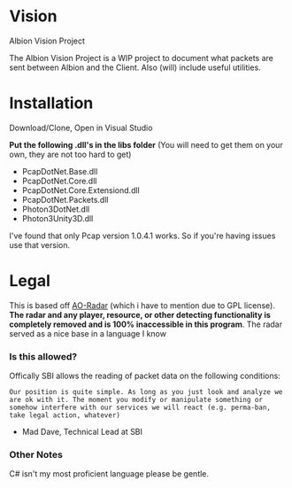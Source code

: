 # Vision
Albion Vision Project

The Albion Vision Project is a WIP project to document what packets are sent between Albion and the Client. Also (will) include useful utilities.

# Installation
Download/Clone, Open in Visual Studio

**Put the following .dll's in the libs folder** (You will need to get them on your own, they are not too hard to get)
* PcapDotNet.Base.dll
* PcapDotNet.Core.dll
* PcapDotNet.Core.Extensiond.dll
* PcapDotNet.Packets.dll
* Photon3DotNet.dll
* Photon3Unity3D.dll

I've found that only Pcap version 1.0.4.1 works. So if you're having issues use that version.

# Legal

This is based off [AO-Radar](https://github.com/rafalfigura/AO-Radar) (which i have to mention due to GPL license). **The radar and any player, resource, or other detecting functionality is completely removed and is 100% inaccessible in this program**. The radar served as a nice base in a language I know


### Is this allowed?

Offically SBI allows the reading of packet data on the following conditions:

```
Our position is quite simple. As long as you just look and analyze we are ok with it. The moment you modify or manipulate something or somehow interfere with our services we will react (e.g. perma-ban, take legal action, whatever)
```
- Mad Dave, Technical Lead at SBI 


### Other Notes

C# isn't my most proficient language please be gentle.
